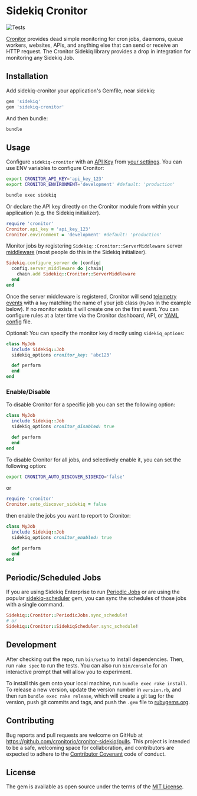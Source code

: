 # Sidekiq Cronitor

![Tests](https://github.com/cronitorio/cronitor-sidekiq/workflows/Tests/badge.svg)

[Cronitor](https://cronitor.io/) provides dead simple monitoring for cron jobs, daemons, queue workers, websites, APIs, and anything else that can send or receive an HTTP request. The Cronitor Sidekiq library provides a drop in integration for monitoring any Sidekiq Job.

## Installation

Add sidekiq-cronitor your application's Gemfile, near sidekiq:

```ruby
gem 'sidekiq'
gem 'sidekiq-cronitor'
```

And then bundle:

```sh
bundle
```

## Usage

Configure `sidekiq-cronitor` with an [API Key](https://cronitor.io/docs/api-overview) from [your settings](https://cronitor.io/settings). You can use ENV variables to configure Cronitor:

```sh
export CRONITOR_API_KEY='api_key_123'
export CRONITOR_ENVIRONMENT='development' #default: 'production'

bundle exec sidekiq
```

Or declare the API key directly on the Cronitor module from within your application (e.g. the Sidekiq initializer).

```ruby
require 'cronitor'
Cronitor.api_key = 'api_key_123'
Cronitor.environment = 'development' #default: 'production'
```

Monitor jobs by registering `Sidekiq::Cronitor::ServerMiddleware` server [middleware](https://www.rubydoc.info/github/mperham/sidekiq/Sidekiq/Middleware) (most people do this in the Sidekiq initializer).

```ruby
Sidekiq.configure_server do |config|
  config.server_middleware do |chain|
    chain.add Sidekiq::Cronitor::ServerMiddleware
  end
end
```

Once the server middleware is registered, Cronitor will send [telemetry events](https://cronitor.io/docs/teleme) with a `key` matching the name of your job class (`MyJob` in the example below). If no monitor exists it will create one on the first event. You can configure rules at a later time via the Cronitor dashboard, API, or [YAML config](https://github.com/cronitorio/cronitor-ruby#configuring-monitors) file.

Optional: You can specify the monitor key directly using `sidekiq_options`:

```ruby
class MyJob
  include Sidekiq::Job
  sidekiq_options cronitor_key: 'abc123'

  def perform
  end
end
```

### Enable/Disable

To disable Cronitor for a specific job you can set the following option:

```ruby
class MyJob
  include Sidekiq::Job
  sidekiq_options cronitor_disabled: true

  def perform
  end
end
```

To disable Cronitor for all jobs, and selectively enable it, you can set the following option:

```sh
export CRONITOR_AUTO_DISCOVER_SIDEKIQ='false'
```

or

```ruby
require 'cronitor'
Cronitor.auto_discover_sidekiq = false
```

then enable the jobs you want to report to Cronitor:

```ruby
class MyJob
  include Sidekiq::Job
  sidekiq_options cronitor_enabled: true

  def perform
  end
end
```

## Periodic/Scheduled Jobs

If you are using Sidekiq Enterprise to run [Periodic Jobs](https://github.com/mperham/sidekiq/wiki/Ent-Periodic-Jobs) or are using the popular [sidekiq-scheduler](https://github.com/moove-it/sidekiq-scheduler) gem, you can sync the schedules of those jobs with a single command.

```ruby
Sidekiq::Cronitor::PeriodicJobs.sync_schedule!
# or
Sidekiq::Cronitor::SidekiqScheduler.sync_schedule!
```

## Development

After checking out the repo, run `bin/setup` to install dependencies. Then, run `rake spec` to run the tests. You can also run `bin/console` for an interactive prompt that will allow you to experiment.

To install this gem onto your local machine, run `bundle exec rake install`. To release a new version, update the version number in `version.rb`, and then run `bundle exec rake release`, which will create a git tag for the version, push git commits and tags, and push the `.gem` file to [rubygems.org](https://rubygems.org).

## Contributing

Bug reports and pull requests are welcome on GitHub at <https://github.com/cronitorio/cronitor-sidekiq/pulls>. This project is intended to be a safe, welcoming space for collaboration, and contributors are expected to adhere to the [Contributor Covenant](http://contributor-covenant.org) code of conduct.

## License

The gem is available as open source under the terms of the [MIT License](https://opensource.org/licenses/MIT).
